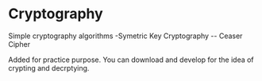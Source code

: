 # Cryptography

Simple cryptography algorithms
-Symetric Key Cryptography
  -- Ceaser Cipher
  
Added for practice purpose. You can download and develop for the idea of crypting and decrptying.
